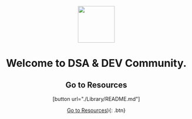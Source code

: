 <center>
<img src="https://user-images.githubusercontent.com/96862518/197410419-c2b628b8-d4bb-4818-aa80-11051e2ecf03.jpg" height = 100 width = 100 align=center> 
</center>

<h1 align = center>Welcome to DSA & DEV Community.</h1>

<center>
<h2>Go to Resources</h2>

[button url="./Library/README.md"]

<!-- Go to Resources 

{% include button.html url="./Library/README.md" %} -->

[Go to Resources](./Library/README.md)){: .btn}


<!-- <button name="button" onclick="http:./Library/README.md">Go to Resources</button> -->
</center>
